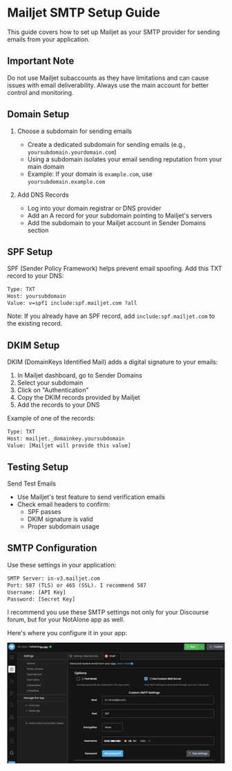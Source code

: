 # Mailjet SMTP Setup Guide

This guide covers how to set up Mailjet as your SMTP provider for sending emails from your application.

## Important Note

Do not use Mailjet subaccounts as they have limitations and can cause issues with email deliverability. Always use the main account for better control and monitoring.

## Domain Setup

1. Choose a subdomain for sending emails
   - Create a dedicated subdomain for sending emails (e.g., `yoursubdomain.yourdomain.com`)
   - Using a subdomain isolates your email sending reputation from your main domain
   - Example: If your domain is `example.com`, use `yoursubdomain.example.com`

2. Add DNS Records
   - Log into your domain registrar or DNS provider
   - Add an A record for your subdomain pointing to Mailjet's servers
   - Add the subdomain to your Mailjet account in Sender Domains section

## SPF Setup

SPF (Sender Policy Framework) helps prevent email spoofing. Add this TXT record to your DNS:

```
Type: TXT
Host: yoursubdomain
Value: v=spf1 include:spf.mailjet.com ?all
```

Note: If you already have an SPF record, add `include:spf.mailjet.com` to the existing record.

## DKIM Setup

DKIM (DomainKeys Identified Mail) adds a digital signature to your emails:

1. In Mailjet dashboard, go to Sender Domains
2. Select your subdomain
3. Click on "Authentication"
4. Copy the DKIM records provided by Mailjet
5. Add the records to your DNS

Example of one of the records:
```
Type: TXT
Host: mailjet._domainkey.yoursubdomain
Value: [Mailjet will provide this value]
```

## Testing Setup

Send Test Emails
- Use Mailjet's test feature to send verification emails
- Check email headers to confirm:
    - SPF passes
    - DKIM signature is valid
    - Proper subdomain usage

## SMTP Configuration

Use these settings in your application:

```
SMTP Server: in-v3.mailjet.com
Port: 587 (TLS) or 465 (SSL). I recommend 587
Username: [API Key]
Password: [Secret Key]
```

I recommend you use these SMTP settings not only for your Discourse forum, but for your NotAlone app as well.

Here's where you configure it in your app:

![SMTP Setup](images/smtp_settings.png)
